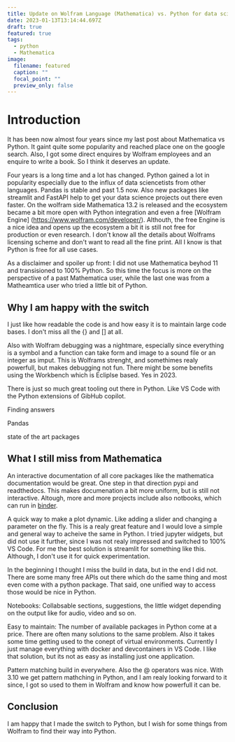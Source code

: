```yaml
---
title: Update on Wolfram Language (Mathematica) vs. Python for data science projects
date: 2023-01-13T13:14:44.697Z
draft: true
featured: true
tags:
  - python
  - Mathematica
image:
  filename: featured
  caption: ""
  focal_point: ""
  preview_only: false
---
```


# Introduction

It has been now almost four years since my last post about Mathematica vs Python. It gaint quite some popularity and reached place one on the google search. Also, I got some direct enquires by Wolfram employees and an enquire to write a book. So I think it deserves an update.

Four years is a long time and a lot has changed. Python gained a lot in popularity especially due to the influx of data sciencetists from other languages. Pandas is stable and past 1.5 now.  Also new packages like streamlit and FastAPI help to get your data science projects out there even faster. On the wolfram side Mathematica 13.2 is released and the ecosystem became a bit more open with Python integration and even a free [Wolfram Engine] (https://www.wolfram.com/developer/). Althouth, the free Engine is a nice idea and opens up the ecosystem a bit it is still not free for production or even research. I don't know all the details about Wolframs licensing scheme and don't want to read all the fine print. All I know is that Python is free for all use cases. 

As a disclaimer and spoiler up front: I did not use Mathematica beyhod 11 and transisioned to 100% Python. So this time the focus is more on the perspective of a past Mathematica user, while the last one was from a Matheamtica user who tried a little bit of Python.

## Why I am happy with the switch

I just like how readable the code is and how easy it is to maintain large code bases. I don't miss all the {} and [] at all. 

Also with Wolfram debugging was a nightmare, especially since everything is a symbol and a function can take form and image to a sound file or an integer as imput. This is Wolframs strenght, and somethimes realy powerfull, but makes debugging not fun. There might be some benefits using the Workbench which is Ecliplse based. Yes in 2023.

There is just so much great tooling out there in Python. Like VS Code with the Python extensions of GibHub copilot. 

Finding answers

Pandas

state of the art packages


## What I still miss from Mathematica

An interactive documentation of all core packages like the mathematica documentation would be great. One step in that direction pypi and readthedocs. This makes documenation a bit more uniform, but is still not interactive. Altough, more and more projects include also notbooks, which can run in [binder](http://mybinder.org).

A quick way to make a plot dynamic. Like adding a slider and changing a parameter on the fly. This is a realy great feature and I would love a simple and general way to acheive the same in Python. I tried jupyter widgets, but did not use it further, since I was not realy impressed and switched to 100% VS Code. For me the best solution is streamlit for something like this. Although, I don't use it for quick experimentation.

In the beginning I thought I miss the build in data, but in the end I did not. There are some many free APIs out there which do the same thing and most even come with a python package. That said, one unified way to access those would be nice in Python.


Notebooks: Collabsable sections, suggestions, the little widget depending on the output like for audio, video and so on.

Easy to maintain: The number of available packages in Python come at a price. There are often many solutions to the same problem. Also it takes some time getting used to the conept of virtual environments. Currently I just manage everything with docker and devcontainers in VS Code. I like that solution, but its not as easy as installing just one application.

Pattern matching build in everywhere. Also the @ operators was nice.
With 3.10 we get pattern mathching in Python, and I am realy looking forward to it since, I got so used to them in Wolfram and know how powerfull it can be.

## Conclusion

I am happy that I made the switch to Python, but I wish for some things from Wolfram to find their way into Python.